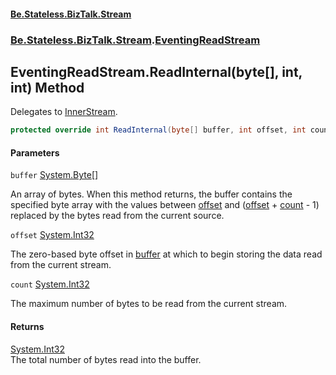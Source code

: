 #### [Be.Stateless.BizTalk.Stream](README.md 'README')
### [Be.Stateless.BizTalk.Stream](Be.Stateless.BizTalk.Stream.md 'Be.Stateless.BizTalk.Stream').[EventingReadStream](EventingReadStream.md 'Be.Stateless.BizTalk.Stream.EventingReadStream')

## EventingReadStream.ReadInternal(byte[], int, int) Method

Delegates to [InnerStream](EventingReadStream.InnerStream.md 'Be.Stateless.BizTalk.Stream.EventingReadStream.InnerStream').

```csharp
protected override int ReadInternal(byte[] buffer, int offset, int count);
```
#### Parameters

<a name='Be.Stateless.BizTalk.Stream.EventingReadStream.ReadInternal(byte[],int,int).buffer'></a>

`buffer` [System.Byte](https://docs.microsoft.com/en-us/dotnet/api/System.Byte 'System.Byte')[[]](https://docs.microsoft.com/en-us/dotnet/api/System.Array 'System.Array')

An array of bytes. When this method returns, the buffer contains the specified byte array with the values between
[offset](EventingReadStream.ReadInternal(byte[],int,int).md#Be.Stateless.BizTalk.Stream.EventingReadStream.ReadInternal(byte[],int,int).offset 'Be.Stateless.BizTalk.Stream.EventingReadStream.ReadInternal(byte[], int, int).offset') and ([offset](EventingReadStream.ReadInternal(byte[],int,int).md#Be.Stateless.BizTalk.Stream.EventingReadStream.ReadInternal(byte[],int,int).offset 'Be.Stateless.BizTalk.Stream.EventingReadStream.ReadInternal(byte[], int, int).offset') + [count](EventingReadStream.ReadInternal(byte[],int,int).md#Be.Stateless.BizTalk.Stream.EventingReadStream.ReadInternal(byte[],int,int).count 'Be.Stateless.BizTalk.Stream.EventingReadStream.ReadInternal(byte[], int, int).count') - 1) replaced by the bytes read
from the current source.

<a name='Be.Stateless.BizTalk.Stream.EventingReadStream.ReadInternal(byte[],int,int).offset'></a>

`offset` [System.Int32](https://docs.microsoft.com/en-us/dotnet/api/System.Int32 'System.Int32')

The zero-based byte offset in [buffer](EventingReadStream.ReadInternal(byte[],int,int).md#Be.Stateless.BizTalk.Stream.EventingReadStream.ReadInternal(byte[],int,int).buffer 'Be.Stateless.BizTalk.Stream.EventingReadStream.ReadInternal(byte[], int, int).buffer') at which to begin storing the data read from the current
stream.

<a name='Be.Stateless.BizTalk.Stream.EventingReadStream.ReadInternal(byte[],int,int).count'></a>

`count` [System.Int32](https://docs.microsoft.com/en-us/dotnet/api/System.Int32 'System.Int32')

The maximum number of bytes to be read from the current stream.

#### Returns
[System.Int32](https://docs.microsoft.com/en-us/dotnet/api/System.Int32 'System.Int32')  
The total number of bytes read into the buffer.